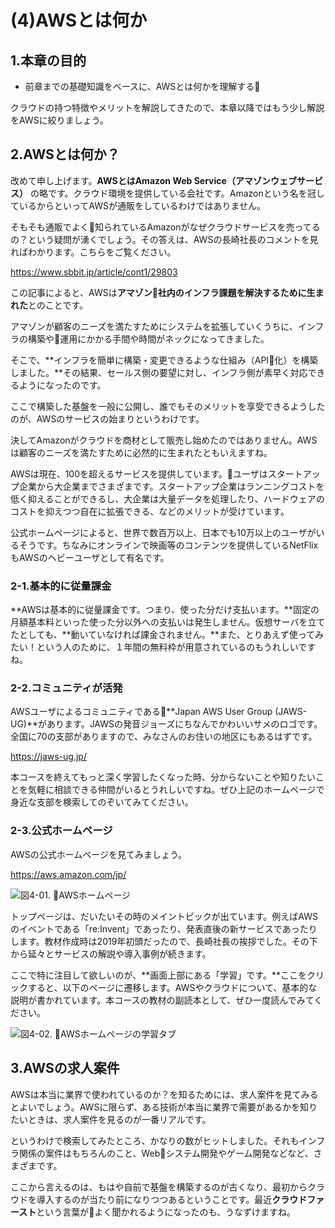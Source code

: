 # (4)AWSとは何か

## 1.本章の目的

- 前章までの基礎知識をベースに、AWSとは何かを理解する

  
クラウドの持つ特徴やメリットを解説してきたので、本章以降ではもう少し解説をAWSに絞りましょう。

## 2.AWSとは何か？

改めて申し上げます。**AWSとはAmazon Web Service（アマゾンウェブサービス）** の略です。クラウド環境を提供している会社です。Amazonという名を冠しているからといってAWSが通販をしているわけではありません。

そもそも通販でよく知られているAmazonがなぜクラウドサービスを売ってるの？という疑問が湧くでしょう。その答えは、AWSの長崎社長のコメントを見ればわかります。こちらをご覧ください。

https://www.sbbit.jp/article/cont1/29803

この記事によると、AWSは**アマゾン社内のインフラ課題を解決するために生まれた**とのことです。

アマゾンが顧客のニーズを満たすためにシステムを拡張していくうちに、インフラの構築や運用にかかる手間や時間がネックになってきました。

そこで、**インフラを簡単に構築・変更できるような仕組み（API化）を構築しました。**その結果、セールス側の要望に対し、インフラ側が素早く対応できるようになったのです。

ここで構築した基盤を一般に公開し、誰でもそのメリットを享受できるようしたのが、AWSのサービスの始まりというわけです。

決してAmazonがクラウドを商材として販売し始めたのではありません。AWSは顧客のニーズを満たすために必然的に生まれたともいえますね。

AWSは現在、100を超えるサービスを提供しています。ユーザはスタートアップ企業から大企業までさまざまです。スタートアップ企業はランニングコストを低く抑えることができるし、大企業は大量データを処理したり、ハードウェアのコストを抑えつつ自在に拡張できる、などのメリットが受けています。

公式ホームページによると、世界で数百万以上、日本でも10万以上のユーザがいるそうです。ちなみにオンラインで映画等のコンテンツを提供しているNetFlixもAWSのヘビーユーザとして有名です。

### 2-1.基本的に従量課金

**AWSは基本的に従量課金です。つまり、使った分だけ支払います。**固定の月額基本料といった使った分以外への支払いは発生しません。仮想サーバを立てたとしても、**動いていなければ課金されません。**また、とりあえず使ってみたい！という人のために、１年間の無料枠が用意されているのもうれしいですね。

### 2-2.コミュニティが活発

AWSユーザによるコミュニティである**Japan AWS User Group (JAWS-UG)**があります。JAWSの発音ジョーズにちなんでかわいいサメのロゴです。全国に70の支部がありますので、みなさんのお住いの地区にもあるはずです。

https://jaws-ug.jp/

本コースを終えてもっと深く学習したくなった時、分からないことや知りたいことを気軽に相談できる仲間がいるとうれしいですね。ぜひ上記のホームページで身近な支部を検索してのぞいてみてください。

### 2-3.公式ホームページ

AWSの公式ホームページを見てみましょう。

https://aws.amazon.com/jp/

![図4-01. AWSホームページ](4-01.png)

トップページは、だいたいその時のメイントピックが出ています。例えばAWSのイベントである「re:Invent」であったり、発表直後の新サービスであったりします。教材作成時は2019年初頭だったので、長崎社長の挨拶でした。その下から延々とサービスの解説や導入事例が続きます。

ここで特に注目して欲しいのが、**画面上部にある「学習」です。**ここをクリックすると、以下のページに遷移します。AWSやクラウドについて、基本的な説明が書かれています。本コースの教材の副読本として、ぜひ一度読んでみてください。

![図4-02. AWSホームページの学習タブ](4-02.png)

## 3.AWSの求人案件

AWSは本当に業界で使われているのか？を知るためには、求人案件を見てみるとよいでしょう。AWSに限らず、ある技術が本当に業界で需要があるかを知りたいときは、求人案件を見るのが一番リアルです。

というわけで検索してみたところ、かなりの数がヒットしました。それもインフラ関係の案件はもちろんのこと、Webシステム開発やゲーム開発などなど、さまざまです。

ここから言えるのは、もはや自前で基盤を構築するのが古くなり、最初からクラウドを導入するのが当たり前になりつつあるということです。最近**クラウドファースト**という言葉がよく聞かれるようになったのも、うなずけますね。

